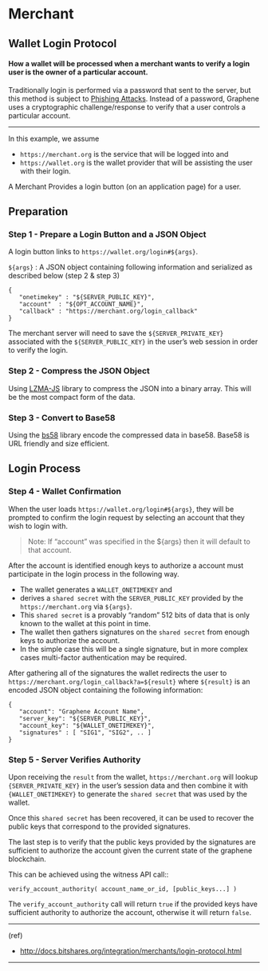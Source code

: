 # Merchant 

## Wallet Login Protocol
#### How a wallet will be processed when a merchant wants to verify a login user is the owner of a particular account.

Traditionally login is performed via a password that sent to the server, but this method is subject to [Phishing Attacks](https://en.wikipedia.org/wiki/Phishing). Instead of a password, Graphene uses a cryptographic challenge/response to verify that a user controls a particular account.

***

In this example, we assume 

- `https://merchant.org` is the service that will be logged into and  
- `https://wallet.org` is the wallet provider that will be assisting the user with their login.

A Merchant Provides a login button (on an application page) for a user.


## Preparation

### Step 1 - Prepare a Login Button and a JSON Object

A login button links to `https://wallet.org/login#${args}`.

`${args}` : A JSON object containing following information and serialized as described below (step 2 & step 3)

    {
       "onetimekey" : "${SERVER_PUBLIC_KEY}",
       "account"  : "${OPT_ACCOUNT_NAME}",
       "callback" : "https://merchant.org/login_callback"
    }

The merchant server will need to save the `${SERVER_PRIVATE_KEY}` associated with the `${SERVER_PUBLIC_KEY}` in the user’s web session in order to verify the login.

### Step 2 - Compress the JSON Object

Using [LZMA-JS](https://github.com/nmrugg/LZMA-JS/) library to compress the JSON into a binary array. This will be the most compact form of the data. 

### Step 3 - Convert to Base58

Using the [bs58](http://cryptocoinjs.com/modules/misc/bs58/) library encode the compressed data in base58. Base58 is URL friendly and size efficient. 

## Login Process

### Step 4 - Wallet Confirmation

When the user loads `https://wallet.org/login#${args}`, they will be prompted to confirm the login request by selecting an account that they wish to login with. 

> Note: If “account” was specified in the ${args} then it will default to that account.

After the account is identified enough keys to authorize a account must participate in the login process in the following way.

- The wallet generates a `WALLET_ONETIMEKEY` and 
- derives a `shared secret` with the `SERVER_PUBLIC_KEY` provided by the `https://merchant.org` via `${args}`. 
- This `shared secret` is a provably “random” 512 bits of data that is only known to the wallet at this point in time. 
- The wallet then gathers signatures on the `shared secret` from enough keys to authorize the account.
- In the simple case this will be a single signature, but in more complex cases multi-factor authentication may be required.

After gathering all of the signatures the wallet redirects the user to `https://merchant.org/login_callback?a=${result}` where `${result}` is an encoded JSON object containing the following information:

    {
       "account": "Graphene Account Name",
       "server_key": "${SERVER_PUBLIC_KEY}",
       "account_key": "${WALLET_ONETIMEKEY}",
       "signatures" : [ "SIG1", "SIG2", .. ]
    }


### Step 5 - Server Verifies Authority

Upon receiving the `result` from the wallet, 
`https://merchant.org` will lookup `{SERVER_PRIVATE_KEY}` in the user’s session data and then 
combine it with `{WALLET_ONETIMEKEY}` to generate the `shared secret` that was used by the wallet. 

Once this `shared secret` has been recovered, it can be used to recover the public keys that correspond to the provided signatures.

The last step is to verify that the public keys provided by the signatures are sufficient to authorize the account given the current state of the graphene blockchain. 

This can be achieved using the witness API call::

    verify_account_authority( account_name_or_id, [public_keys...] )

The `verify_account_authority` call will return `true` if the provided keys have sufficient authority to authorize the account, otherwise it will return `false`.



***

(ref)
- http://docs.bitshares.org/integration/merchants/login-protocol.html

***


